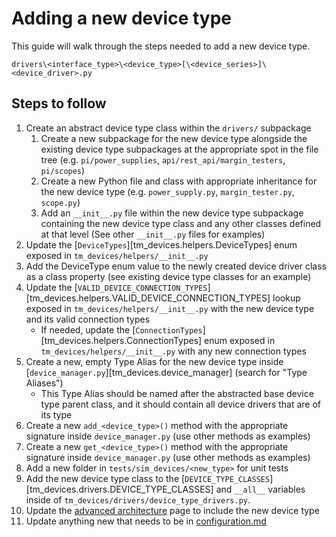 # Adding a new device type

This guide will walk through the steps needed to add a new device type.

`drivers\<interface_type>\<device_type>[\<device_series>]\<device_driver>.py`

## Steps to follow

1. Create an abstract device type class within the `drivers/` subpackage
    1. Create a new subpackage for the new device type alongside the existing
        device type subpackages at the appropriate spot in the file tree (e.g.
        `pi/power_supplies`, `api/rest_api/margin_testers`, `pi/scopes`)
    2. Create a new Python file and class with appropriate inheritance for the
        new device type (e.g. `power_supply.py`, `margin_tester.py`, `scope.py`)
    3. Add an `__init__.py` file within the new device type subpackage
        containing the new device type class and any other classes defined at
        that level (See other `__init__.py` files for examples)
2. Update the [`DeviceTypes`][tm_devices.helpers.DeviceTypes] enum exposed in
    `tm_devices/helpers/__init__.py`
3. Add the DeviceType enum value to the newly created device driver class as a
    class property (see existing device type classes for an example)
4. Update the [`VALID_DEVICE_CONNECTION_TYPES`][tm_devices.helpers.VALID_DEVICE_CONNECTION_TYPES] lookup exposed in
    `tm_devices/helpers/__init__.py` with the new device type and its valid
    connection types
    - If needed, update the [`ConnectionTypes`][tm_devices.helpers.ConnectionTypes] enum exposed in
        `tm_devices/helpers/__init__.py` with any new connection types
5. Create a new, empty Type Alias for the new device type inside
    [`device_manager.py`][tm_devices.device_manager] (search for "Type Aliases")
    - This Type Alias should be named after the abstracted base device type
        parent class, and it should contain all device drivers that are of its
        type
6. Create a new `add_<device_type>()` method with the appropriate signature
    inside `device_manager.py` (use other methods as examples)
7. Create a new `get_<device_type>()` method with the appropriate signature
    inside `device_manager.py` (use other methods as examples)
8. Add a new folder in `tests/sim_devices/<new_type>` for unit tests
9. Add the new device type class to the [`DEVICE_TYPE_CLASSES`][tm_devices.drivers.DEVICE_TYPE_CLASSES] and `__all__`
    variables inside of `tm_devices/drivers/device_type_drivers.py`.
10. Update the
    [advanced architecture](../advanced/architecture.md#main-device-types) page
    to include the new device type
11. Update anything new that needs to be in
    [configuration.md](../configuration.md#legend-for-device-configuration)
